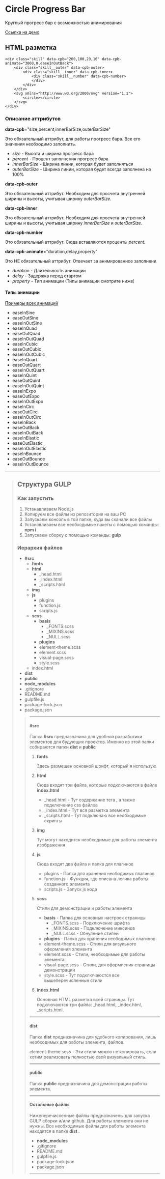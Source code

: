 # Circle Progress Bar #

Круглый прогресс бар с возможностью анимирования

[Ссылка на демо](https://webakira.github.io/CircleProgressBar/public/index.html)

## HTML разметка ##
<div>
	
	<div class="skill" data-cpb="200,100,20,10" data-cpb-animate="3000,0,easeInOutBack">
		<div class="skill__outer" data-cpb-outer>
			<div class="skill__inner" data-cpb-inner>
				<div class="skill__number" data-cpb-number>
				</div>
			</div>
		</div>
		<svg xmlns="http://www.w3.org/2000/svg" version="1.1">
			<circle></circle>
		</svg>
	</div>
	
</div>

### Описание аттрибутов ###

__data-cpb__="size,percent,innerBarSize,outerBarSize"

Это обязательный аттрибут, для работы прогресс бара. Все его значения необходимо заполнить.

* *size* - Высота и ширина прогресс бара
* *percent* - Процент заполнения прогресс бара
* *innerBarSize* - Ширина линии, которая будет заполняться
* *outerBarSize* - Ширина линии, которая будет всегда заполнена на 100%

__data-cpb-outer__

Это обязательный аттрибут. Необходим для просчета внутренней ширины и высоты, учитывая ширину *outerBarSize*.

__data-cpb-inner__

Это обязательный аттрибут. Необходим для просчета внутренней ширины и высоты, учитывая ширину *innerBarSize* и *outerBarSize*.

__data-cpb-number__

Это обязательный аттрибут. Сюда вставляются проценты *percent*.

__data-cpb-animate__="duration,delay,property"

Это НЕ обязательный аттрибут. Отвечает за анимированное заполнени.

* *duration* - Длительность анимации
* *delay* - Задержка перед стартом
* *property* - Тип анимации (Типы анимации смотрите ниже)

#### Типы анимации ####

[Примеры всех анимаций](https://easings.net/ru)

* easeInSine
* easeOutSine
* easeInOutSine
* easeInQuad
* easeOutQuad
* easeInOutQuad
* easeInCubic
* easeOutCubic
* easeInOutCubic
* easeInQuart
* easeOutQuart
* easeInOutQuart
* easeInQuint
* easeOutQuint
* easeInOutQuint
* easeInExpo
* easeOutExpo
* easeInOutExpo
* easeInCirc
* easeOutCirc
* easeInOutCirc
* easeInBack
* easeOutBack
* easeInOutBack
* easeInElastic
* easeOutElastic
* easeInOutElastic
* easeInBounce
* easeOutBounce
* easeInOutBounce

---

> ## Структура GULP ##
> ### Как запустить ###
> 1. Устанавливаем Node.js
> 2. Копируем все файлы из репозитория на ваш PC
> 3. Запускаем консоль в той папке, куда вы скачали все файлы
> 4. Устанавливаем все необходимые пакеты с помощью команды: __npm i__
> 5. Запускаем сборку с помощью команды: __gulp__
> 
> ### Иерархия файлов ###
> * __#src__
>   * __fonts__
>   * __html__
>     * _head.html
>     * _index.html
>     * _scripts.html
>   * __img__
>   * __js__
>     * plugins
>     * function.js
>     * scripts.js
>   * __scss__
>     * __basis__
>       * _FONTS.scss
>       * _MIXINS.scss
>       * _NULL.scss
>     * __plugins__
>     * element-theme.scss
>     * element.scss
>     * visual-page.scss
>     * style.scss
>   * index.html
> * __dist__
> * __public__
> * __node_modules__
> * .gitignore
> * README.md
> * gulpfile.js
> * package-lock.json
> * package.json
> > ---
> > #### #src ####
> > Папка __#src__ предназначина для удобной разработики элементов для будующих проектов. Именно из этой папки собираются папки __dist__ и __public__
> > 1. __fonts__
> >
> >     Здесь размещен основной шрифт, который я использую.
> >
> > 2. __html__
> > 
> >     Сюда входят три файла, которые подключаются в файле __index.html__
> >     * _head.html - Тут содержание тега <head>, а также подключение css файлов
> >     * _index.html - Тут вся разметка элемента
> >     * _scripts.html - Тут подключаю все необходимые скрипты
> >
> > 3. __img__
> > 
> >     Тут могут находится необходимые для работы элемента изображения
> >
> > 4. __js__
> > 
> >     Сюда входят два файла и папка для плагинов
> >     * plugins - Папка для хранения неободимых плагинов
> >     * function.js - Функция, где описана логика работы созданного элемента
> >     * scripts.js - Запуск js кода
> >
> > 5. __scss__
> > 
> >     Стили для демонстрации и работы элемента
> >     * __basis__ - Папка для основных настроек страницы
> >       * _FONTS.scss - Подключение шрифта
> >       * _MIXINS.scss - Подключение миксинов
> >       * _NULL.scss - Обнуление стилей
> >     * __plugins__ - Папка для хранения неободимых плагинов
> >     * element-theme.scss - Стили для визульного оформления элемента
> >     * element.scss - Стили, необходимые для работы элемента
> >     * visual-page.scss - Стили, для оформления страницы демонстрации
> >     * style.scss - Тут подключаюстся все вышеперечисленные стили
> >
> > 5. __index.html__
> > 
> >     Основная HTML разметка всей страницы. Тут подключаются три файла: _head.html, _index.html, _scripts.html.
> > ---
> > #### dist ####
> > Папка __dist__ предназначина для удобного копирования, лишь необходимых для работы элемента, файлов.
> >
> > element-theme.scss - Эти стили можно не копировать, если хотим реализовать полностью свой визуальный стиль. 
> >
> > ---
> > #### public ####
> > Папка __public__ предназначина для демонстрации работы элемента.
> >
> > ---
> > #### Остальные файлы ####
> > Нижеперечисленные файлы предназначены для запуска GULP сборки и/или github. Для работы элемента они не нужны. Все необходимые файлы для работы элемента находятся в папке __dist__ .
> > * __node_modules__
> > * .gitignore
> > * README.md
> > * gulpfile.js
> > * package-lock.json
> > * package.json
> > ---
